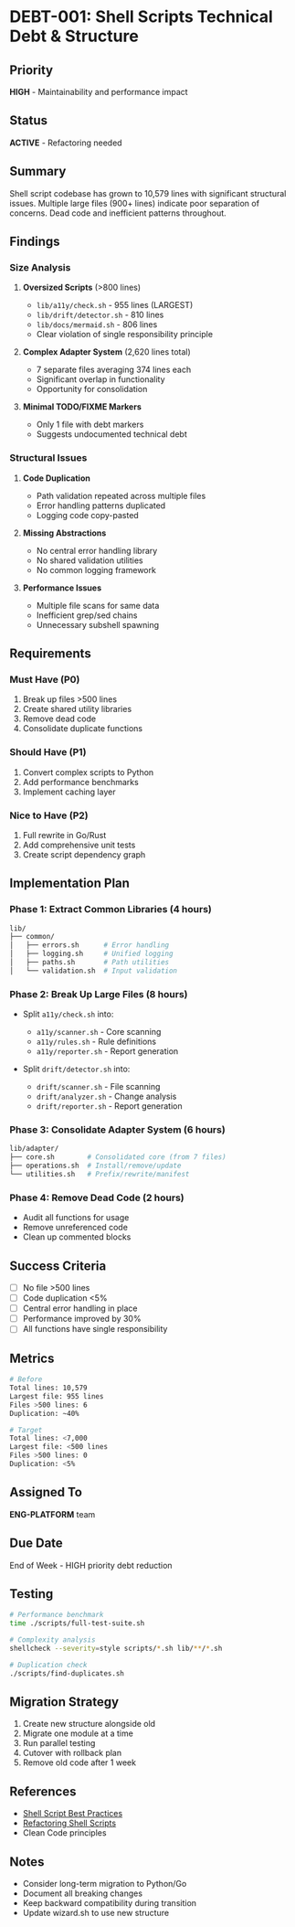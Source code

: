 # DEBT-001: Shell Scripts Technical Debt & Structure

## Priority
**HIGH** - Maintainability and performance impact

## Status
**ACTIVE** - Refactoring needed

## Summary
Shell script codebase has grown to 10,579 lines with significant structural issues. Multiple large files (900+ lines) indicate poor separation of concerns. Dead code and inefficient patterns throughout.

## Findings

### Size Analysis
1. **Oversized Scripts** (>800 lines)
   - `lib/a11y/check.sh` - 955 lines (LARGEST)
   - `lib/drift/detector.sh` - 810 lines
   - `lib/docs/mermaid.sh` - 806 lines
   - Clear violation of single responsibility principle

2. **Complex Adapter System** (2,620 lines total)
   - 7 separate files averaging 374 lines each
   - Significant overlap in functionality
   - Opportunity for consolidation

3. **Minimal TODO/FIXME Markers**
   - Only 1 file with debt markers
   - Suggests undocumented technical debt

### Structural Issues
1. **Code Duplication**
   - Path validation repeated across multiple files
   - Error handling patterns duplicated
   - Logging code copy-pasted

2. **Missing Abstractions**
   - No central error handling library
   - No shared validation utilities
   - No common logging framework

3. **Performance Issues**
   - Multiple file scans for same data
   - Inefficient grep/sed chains
   - Unnecessary subshell spawning

## Requirements

### Must Have (P0)
1. Break up files >500 lines
2. Create shared utility libraries
3. Remove dead code
4. Consolidate duplicate functions

### Should Have (P1)
1. Convert complex scripts to Python
2. Add performance benchmarks
3. Implement caching layer

### Nice to Have (P2)
1. Full rewrite in Go/Rust
2. Add comprehensive unit tests
3. Create script dependency graph

## Implementation Plan

### Phase 1: Extract Common Libraries (4 hours)
```bash
lib/
├── common/
│   ├── errors.sh      # Error handling
│   ├── logging.sh     # Unified logging
│   ├── paths.sh       # Path utilities
│   └── validation.sh  # Input validation
```

### Phase 2: Break Up Large Files (8 hours)
- Split `a11y/check.sh` into:
  - `a11y/scanner.sh` - Core scanning
  - `a11y/rules.sh` - Rule definitions
  - `a11y/reporter.sh` - Report generation

- Split `drift/detector.sh` into:
  - `drift/scanner.sh` - File scanning
  - `drift/analyzer.sh` - Change analysis
  - `drift/reporter.sh` - Report generation

### Phase 3: Consolidate Adapter System (6 hours)
```bash
lib/adapter/
├── core.sh        # Consolidated core (from 7 files)
├── operations.sh  # Install/remove/update
└── utilities.sh   # Prefix/rewrite/manifest
```

### Phase 4: Remove Dead Code (2 hours)
- Audit all functions for usage
- Remove unreferenced code
- Clean up commented blocks

## Success Criteria
- [ ] No file >500 lines
- [ ] Code duplication <5%
- [ ] Central error handling in place
- [ ] Performance improved by 30%
- [ ] All functions have single responsibility

## Metrics
```bash
# Before
Total lines: 10,579
Largest file: 955 lines
Files >500 lines: 6
Duplication: ~40%

# Target
Total lines: <7,000
Largest file: <500 lines
Files >500 lines: 0
Duplication: <5%
```

## Assigned To
**ENG-PLATFORM** team

## Due Date
End of Week - HIGH priority debt reduction

## Testing
```bash
# Performance benchmark
time ./scripts/full-test-suite.sh

# Complexity analysis
shellcheck --severity=style scripts/*.sh lib/**/*.sh

# Duplication check
./scripts/find-duplicates.sh
```

## Migration Strategy
1. Create new structure alongside old
2. Migrate one module at a time
3. Run parallel testing
4. Cutover with rollback plan
5. Remove old code after 1 week

## References
- [Shell Script Best Practices](https://google.github.io/styleguide/shellguide.html)
- [Refactoring Shell Scripts](https://www.shellscript.sh/refactoring.html)
- Clean Code principles

## Notes
- Consider long-term migration to Python/Go
- Document all breaking changes
- Keep backward compatibility during transition
- Update wizard.sh to use new structure